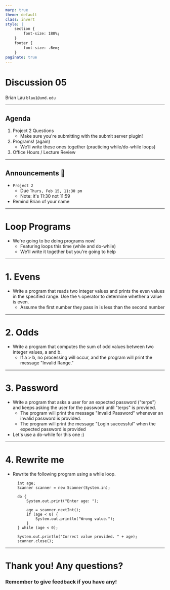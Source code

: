 ```yaml
---
marp: true
theme: default
class: invert
style: |
    section {
        font-size: 180%;
    }
    footer {
        font-size: .6em;
    }
paginate: true
---
```

<!-- 
_paginate: false
_class: invert
-->

# <!--fit--> Discussion 05
<!-- 
_footer: "Credits to Adit Bala for his Marp template"
-->

### 

Brian Lau
`blau1@umd.edu`

---
## Agenda
<!-- 
_footer: "Slides available at [`beelau.vercel.app`](https://beelau.vercel.app)"
-->
1. Project 2 Questions
    - Make sure you're submitting with the submit server plugin!
2. Programs! (again)
    - We'll write these ones together (practicing while/do-while loops)
3. Office Hours / Lecture Review
---
## Announcements :mega:
- `Project 2`
    - Due `Thurs, Feb 15, 11:30 pm` 
    - Note: it's 11:30 not 11:59 
- Remind Brian of your name

---

# Loop Programs
- We're going to be doing programs now!
    - Featuring loops this time (while and do-while)
    - We'll write it together but you're going to help 

---
# 1. Evens
- Write a program that reads two integer values and prints the even values in the specified range. Use the `%` operator to determine whether a value is even.
    - Assume the first number they pass in is less than the second number

---

# 2. Odds
- Write a program that computes the sum of odd values between two integer values, a and b. 
    - If a > b, no processing will occur, and the program will print the message "Invalid Range."

---
# 3. Password
- Write a program that asks a user for an expected password ("terps") and keeps asking the user for the password until "terps" is provided. 
    - The program will print the message "Invalid Password" whenever an invalid password is provided.
    - The program will print the message "Login successful" when the expected password is provided
- Let's use a do-while for this one :)
---
# 4. Rewrite me
- Rewrite the following program using a while loop.

        int age;
        Scanner scanner = new Scanner(System.in);

        do {
            System.out.print("Enter age: ");

            age = scanner.nextInt();
            if (age < 0) {
                System.out.println("Wrong value.");
            }
        } while (age < 0);

        System.out.println("Correct value provided. " + age);
        scanner.close(); 
---

# Thank you! Any questions?

### Remember to give feedback if you have any!
